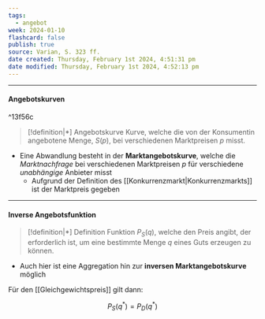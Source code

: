 ```yaml
---
tags:
  - angebot
week: 2024-01-10
flashcard: false
publish: true
source: Varian, S. 323 ff.
date created: Thursday, February 1st 2024, 4:51:31 pm
date modified: Thursday, February 1st 2024, 4:52:13 pm
---
```

***
#### Angebotskurven

^13f56c

> [!definition|*] Angebotskurve
> Kurve, welche die von der Konsumentin angebotene Menge, $S(p)$, bei verschiedenen Marktpreisen $p$ misst.

- Eine Abwandlung besteht in der **Marktangebotskurve**, welche die *Marktnachfrage* bei verschiedenen Marktpreisen $p$ für verschiedene *unabhängige* Anbieter misst
	- Aufgrund der Definition des [[Konkurrenzmarkt|Konkurrenzmarkts]] ist der Marktpreis gegeben

***
#### Inverse Angebotsfunktion

> [!definition|*] Definition
> Funktion $P_{S}(q)$, welche den Preis angibt, der erforderlich ist, um eine bestimmte Menge $q$ eines Guts erzeugen zu können.

- Auch hier ist eine Aggregation hin zur **inversen Marktangebotskurve** möglich

Für den [[Gleichgewichtspreis]] gilt dann:

$$
P_{S}(q^{*}) = P_{D}(q^{*})
$$
